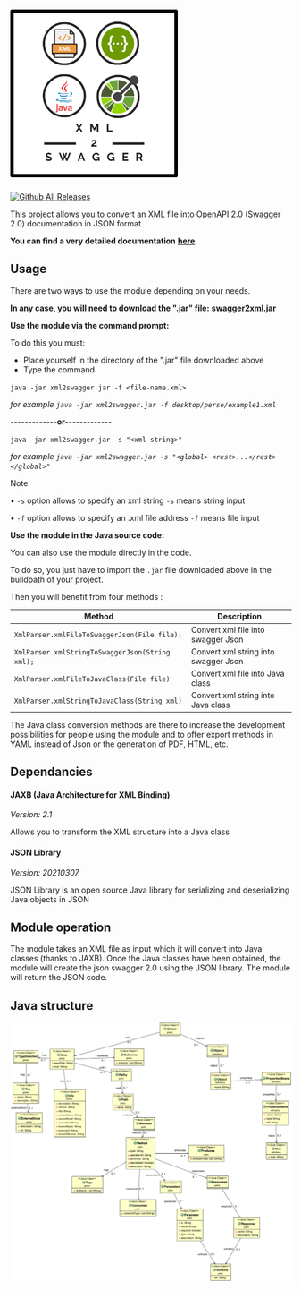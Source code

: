 #  <img src="https://github.com/thomaslprr/xml2swagger/blob/master/xml2swagger_logo.png" width="300" height="300">    

[![Github All Releases](https://img.shields.io/github/downloads/thomaslprr/xml2swagger/total.svg)]()


This project allows you to convert an XML file into OpenAPI 2.0 (Swagger 2.0) documentation in JSON format. 

**You can find a very detailed documentation** [**here**](https://github.com/thomaslprr/xml2swagger/wiki).

## Usage 

There are two ways to use the module depending on your needs.

**In any case, you will need to download the ".jar" file:** [**swagger2xml.jar**](https://github.com/thomaslprr/xml2swagger/releases/download/v1.0-beta/xml2swagger.jar)

**Use the module via the command prompt:** 

To do this you must:
- Place yourself in the directory of the ".jar" file downloaded above
- Type the command 

`java -jar xml2swagger.jar -f <file-name.xml>` 

_for example `java -jar xml2swagger.jar -f desktop/perso/example1.xml`_


-------------**or**-------------


`java -jar xml2swagger.jar -s "<xml-string>"` 

_for example `java -jar xml2swagger.jar -s "<global> <rest>...</rest> </global>"`_

Note: 

• `-s` option allows to specify an xml string `-s` means string input

• `-f` option allows to specify an .xml file address `-f` means file input

**Use the module in the Java source code:**

You can also use the module directly in the code. 

To do so, you just have to import the `.jar` file downloaded above in the buildpath of your project. 

Then you will benefit from four methods : 

| Method  | Description   |  
|---|---|
| `XmlParser.xmlFileToSwaggerJson(File file);`  | Convert xml file into swagger Json  | 
| `XmlParser.xmlStringToSwaggerJson(String xml);`  | Convert xml string into swagger Json  | 
| `XmlParser.xmlFileToJavaClass(File file)`| Convert xml file into Java class  | 
|  `XmlParser.xmlStringToJavaClass(String xml)` | Convert xml string into Java class  | 

The Java class conversion methods are there to increase the development possibilities for people using the module and to offer export methods in YAML instead of Json or the generation of PDF, HTML, etc. 


## Dependancies

#### JAXB (Java Architecture for XML Binding)
_Version: 2.1_

Allows you to transform the XML structure into a Java class

#### JSON Library
_Version: 20210307_

JSON Library is an open source Java library for serializing and deserializing Java objects in JSON

## Module operation
The module takes an XML file as input which it will convert into Java classes (thanks to JAXB). Once the Java classes have been obtained, the module will create the json swagger 2.0 using the JSON library. The module will return the JSON code.

## Java structure

![](https://github.com/thomaslprr/xml2swagger/blob/master/classDiagram.png)
